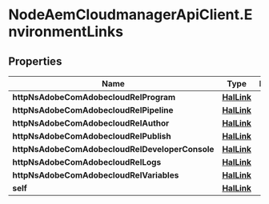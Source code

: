 # NodeAemCloudmanagerApiClient.EnvironmentLinks

## Properties

Name | Type | Description | Notes
------------ | ------------- | ------------- | -------------
**httpNsAdobeComAdobecloudRelProgram** | [**HalLink**](HalLink.md) |  | [optional] 
**httpNsAdobeComAdobecloudRelPipeline** | [**HalLink**](HalLink.md) |  | [optional] 
**httpNsAdobeComAdobecloudRelAuthor** | [**HalLink**](HalLink.md) |  | [optional] 
**httpNsAdobeComAdobecloudRelPublish** | [**HalLink**](HalLink.md) |  | [optional] 
**httpNsAdobeComAdobecloudRelDeveloperConsole** | [**HalLink**](HalLink.md) |  | [optional] 
**httpNsAdobeComAdobecloudRelLogs** | [**HalLink**](HalLink.md) |  | [optional] 
**httpNsAdobeComAdobecloudRelVariables** | [**HalLink**](HalLink.md) |  | [optional] 
**self** | [**HalLink**](HalLink.md) |  | [optional] 


